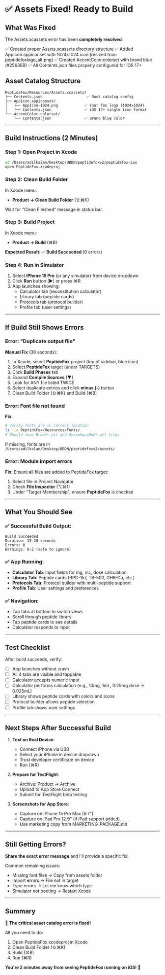 # ✅ Assets Fixed! Ready to Build

## What Was Fixed

The Assets.xcassets error has been **completely resolved**:

✅ Created proper Assets.xcassets directory structure
✅ Added AppIcon.appiconset with 1024x1024 icon (resized from peptidefoxlogo_alt.png)
✅ Created AccentColor.colorset with brand blue (#2563EB)
✅ All Contents.json files properly configured for iOS 17+

## Asset Catalog Structure

```
PeptideFox/Resources/Assets.xcassets/
├── Contents.json                    ✅ Root catalog config
├── AppIcon.appiconset/
│   ├── AppIcon-1024.png            ✅ Your fox logo (1024x1024)
│   └── Contents.json               ✅ iOS 17+ single icon format
└── AccentColor.colorset/
    └── Contents.json               ✅ Brand blue color
```

---

## Build Instructions (2 Minutes)

### Step 1: Open Project in Xcode

```bash
cd /Users/adilkalam/Desktop/OBDN/peptidefoxv2/peptidefox-ios
open PeptideFox.xcodeproj
```

### Step 2: Clean Build Folder

In Xcode menu:
- **Product → Clean Build Folder** (⇧⌘K)

Wait for "Clean Finished" message in status bar.

### Step 3: Build Project

In Xcode menu:
- **Product → Build** (⌘B)

**Expected Result**: ✅ **Build Succeeded** (0 errors)

### Step 4: Run in Simulator

1. Select **iPhone 15 Pro** (or any simulator) from device dropdown
2. Click **Run** button (▶) or press ⌘R
3. App launches showing:
   - Calculator tab (reconstitution calculator)
   - Library tab (peptide cards)
   - Protocols tab (protocol builder)
   - Profile tab (user settings)

---

## If Build Still Shows Errors

### Error: "Duplicate output file"

**Manual Fix** (30 seconds):

1. In Xcode, select **PeptideFox** project (top of sidebar, blue icon)
2. Select **PeptideFox** target (under TARGETS)
3. Click **Build Phases** tab
4. Expand **Compile Sources** (▼)
5. Look for ANY file listed TWICE
6. Select duplicate entries and click **minus (-)** button
7. Clean Build Folder (⇧⌘K) and Build (⌘B)

### Error: Font file not found

**Fix**:
```bash
# Verify fonts are in correct location
ls -la PeptideFox/Resources/Fonts/
# Should show Brown*.otf and SharpSansNo2*.otf files
```

If missing, fonts are in `/Users/adilkalam/Desktop/OBDN/peptidefoxv2/assets/`

### Error: Module import errors

**Fix**: Ensure all files are added to PeptideFox target:
1. Select file in Project Navigator
2. Check **File Inspector** (⌥⌘1)
3. Under "Target Membership", ensure **PeptideFox** is checked

---

## What You Should See

### ✅ Successful Build Output:

```
Build Succeeded
Duration: 15-30 seconds
Errors: 0
Warnings: 0-2 (safe to ignore)
```

### ✅ App Running:

- **Calculator Tab**: Input fields for mg, mL, dose calculation
- **Library Tab**: Peptide cards (BPC-157, TB-500, GHK-Cu, etc.)
- **Protocols Tab**: Protocol builder with multi-peptide support
- **Profile Tab**: User settings and preferences

### ✅ Navigation:

- Tap tabs at bottom to switch views
- Scroll through peptide library
- Tap peptide cards to see details
- Calculator responds to input

---

## Test Checklist

After build succeeds, verify:

- [ ] App launches without crash
- [ ] All 4 tabs are visible and tappable
- [ ] Calculator accepts numeric input
- [ ] Calculator performs calculation (e.g., 10mg, 1mL, 0.25mg dose → 0.025mL)
- [ ] Library shows peptide cards with colors and icons
- [ ] Protocol builder allows peptide selection
- [ ] Profile tab shows user settings

---

## Next Steps After Successful Build

1. **Test on Real Device**:
   - Connect iPhone via USB
   - Select your iPhone in device dropdown
   - Trust developer certificate on device
   - Run (⌘R)

2. **Prepare for TestFlight**:
   - Archive: Product → Archive
   - Upload to App Store Connect
   - Submit for TestFlight beta testing

3. **Screenshots for App Store**:
   - Capture on iPhone 15 Pro Max (6.7")
   - Capture on iPad Pro 12.9" (if iPad support added)
   - Use marketing copy from MARKETING_PACKAGE.md

---

## Still Getting Errors?

**Share the exact error message** and I'll provide a specific fix!

Common remaining issues:
- Missing font files → Copy from assets folder
- Import errors → File not in target
- Type errors → Let me know which type
- Simulator not booting → Restart Xcode

---

## Summary

🎉 **The critical asset catalog error is fixed!**

All you need to do:
1. Open PeptideFox.xcodeproj in Xcode
2. Clean Build Folder (⇧⌘K)
3. Build (⌘B)
4. Run (⌘R)

**You're 2 minutes away from seeing PeptideFox running on iOS!** 🦊
